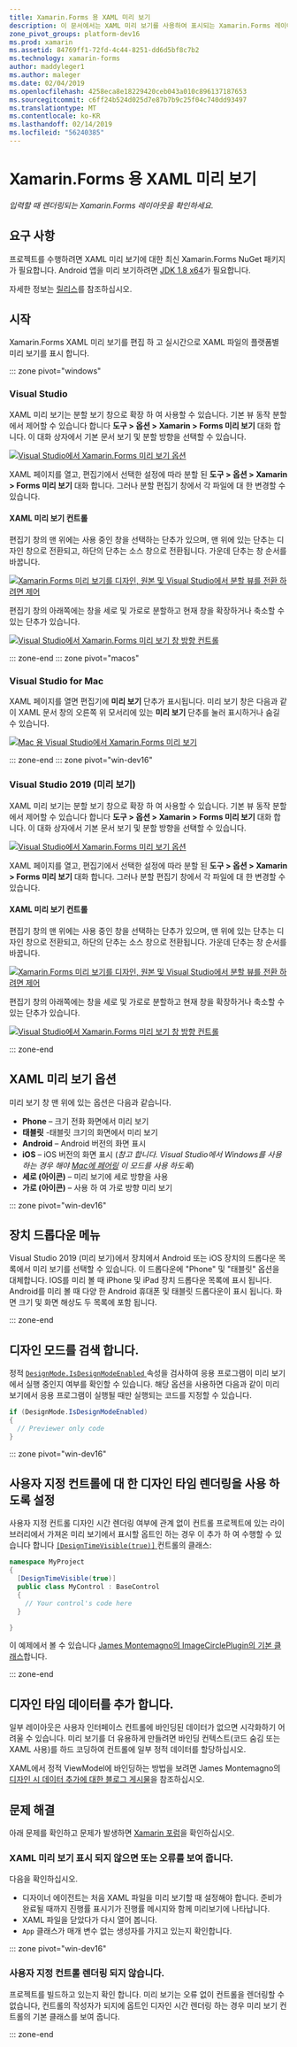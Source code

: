 ```yaml
---
title: Xamarin.Forms 용 XAML 미리 보기
description: 이 문서에서는 XAML 미리 보기를 사용하여 표시되는 Xamarin.Forms 레이아웃을 확인하는 방법을 설명합니다. XAML 미리 보기는 Visual Studio 2017, Mac 및 Visual Studio 2019 (미리 보기) 용 Visual Studio에서 사용할 수 있습니다.
zone_pivot_groups: platform-dev16
ms.prod: xamarin
ms.assetid: 84769ff1-72fd-4c44-8251-dd6d5bf8c7b2
ms.technology: xamarin-forms
author: maddyleger1
ms.author: maleger
ms.date: 02/04/2019
ms.openlocfilehash: 4258eca8e18229420ceb043a010c896137187653
ms.sourcegitcommit: c6ff24b524d025d7e87b7b9c25f04c740dd93497
ms.translationtype: MT
ms.contentlocale: ko-KR
ms.lasthandoff: 02/14/2019
ms.locfileid: "56240385"
---
```

# <a name="xaml-previewer-for-xamarinforms"></a>Xamarin.Forms 용 XAML 미리 보기

_입력할 때 렌더링되는 Xamarin.Forms 레이아웃을 확인하세요._

## <a name="requirements"></a>요구 사항

프로젝트를 수행하려면 XAML 미리 보기에 대한 최신 Xamarin.Forms NuGet 패키지가 필요합니다. Android 앱을 미리 보기하려면 [JDK 1.8 x64](http://www.oracle.com/technetwork/java/javase/downloads/jdk8-downloads-2133151.html)가 필요합니다.

자세한 정보는 [릴리스](https://developer.xamarin.com/releases/studio/xamarin.studio_6.2/xamarin.studio_6.2/#Xamarin_Forms_Previewer)를 참조하십시오.

## <a name="getting-started"></a>시작

Xamarin.Forms XAML 미리 보기를 편집 하 고 실시간으로 XAML 파일의 플랫폼별 미리 보기를 표시 합니다.

::: zone pivot="windows"

### <a name="visual-studio"></a>Visual Studio

XAML 미리 보기는 분할 보기 창으로 확장 하 여 사용할 수 있습니다. 기본 뷰 동작 분할에서 제어할 수 있습니다 합니다 **도구 > 옵션 > Xamarin > Forms 미리 보기** 대화 합니다. 이 대화 상자에서 기본 문서 보기 및 분할 방향을 선택할 수 있습니다.

[![Visual Studio에서 Xamarin.Forms 미리 보기 옵션](xaml-previewer-images/xamlp-options-vs-sm.png "Visual Studio에서 Xamarin.Forms 미리 보기 옵션")](xaml-previewer-images/xamlp-options-vs-lg.png#lightbox)

XAML 페이지를 열고, 편집기에서 선택한 설정에 따라 분할 된 **도구 > 옵션 > Xamarin > Forms 미리 보기** 대화 합니다. 그러나 분할 편집기 창에서 각 파일에 대 한 변경할 수 있습니다.

#### <a name="xaml-preview-controls"></a>XAML 미리 보기 컨트롤

편집기 창의 맨 위에는 사용 중인 창을 선택하는 단추가 있으며, 맨 위에 있는 단추는 디자인 창으로 전환되고, 하단의 단추는 소스 창으로 전환됩니다. 가운데 단추는 창 순서를 바꿉니다.

[![Xamarin.Forms 미리 보기를 디자인, 원본 및 Visual Studio에서 분할 뷰를 전환 하려면 제어](xaml-previewer-images/xamlp-controls-splitview-vs-sm.png "Xamarin.Forms 미리 보기를 디자인, 원본 및 Visual Studio에서 분할 뷰를 전환 하려면 제어")](xaml-previewer-images/xamlp-controls-splitview-vs-lg.png#lightbox)

편집기 창의 아래쪽에는 창을 세로 및 가로로 분할하고 현재 창을 확장하거나 축소할 수 있는 단추가 있습니다.

[![Visual Studio에서 Xamarin.Forms 미리 보기 창 방향 컨트롤](xaml-previewer-images/xamlp-controls-orientation-vs-sm.png "Visual Studio에서 Xamarin.Forms 미리 보기 창 방향 컨트롤")](xaml-previewer-images/xamlp-controls-orientation-vs-lg.png#lightbox)

::: zone-end
::: zone pivot="macos"

### <a name="visual-studio-for-mac"></a>Visual Studio for Mac

XAML 페이지를 열면 편집기에 **미리 보기** 단추가 표시됩니다. 미리 보기 창은 다음과 같이 XAML 문서 창의 오른쪽 위 모서리에 있는 **미리 보기** 단추를 눌러 표시하거나 숨길 수 있습니다.

[![Mac 용 Visual Studio에서 Xamarin.Forms 미리 보기](xaml-previewer-images/xamlp-list-sml.png "Mac 용 Visual Studio에서 Xamarin.Forms 미리 보기")](xaml-previewer-images/xamlp-list.png#lightbox)

::: zone-end
::: zone pivot="win-dev16"

### <a name="visual-studio-2019-preview"></a>Visual Studio 2019 (미리 보기)

XAML 미리 보기는 분할 보기 창으로 확장 하 여 사용할 수 있습니다. 기본 뷰 동작 분할에서 제어할 수 있습니다 합니다 **도구 > 옵션 > Xamarin > Forms 미리 보기** 대화 합니다. 이 대화 상자에서 기본 문서 보기 및 분할 방향을 선택할 수 있습니다.

[![Visual Studio에서 Xamarin.Forms 미리 보기 옵션](xaml-previewer-images/xamlp-options-vs-sm.png "Visual Studio에서 Xamarin.Forms 미리 보기 옵션")](xaml-previewer-images/xamlp-options-vs-lg.png#lightbox)

XAML 페이지를 열고, 편집기에서 선택한 설정에 따라 분할 된 **도구 > 옵션 > Xamarin > Forms 미리 보기** 대화 합니다. 그러나 분할 편집기 창에서 각 파일에 대 한 변경할 수 있습니다.

#### <a name="xaml-preview-controls"></a>XAML 미리 보기 컨트롤

편집기 창의 맨 위에는 사용 중인 창을 선택하는 단추가 있으며, 맨 위에 있는 단추는 디자인 창으로 전환되고, 하단의 단추는 소스 창으로 전환됩니다. 가운데 단추는 창 순서를 바꿉니다.

[![Xamarin.Forms 미리 보기를 디자인, 원본 및 Visual Studio에서 분할 뷰를 전환 하려면 제어](xaml-previewer-images/xamlp-controls-splitview-vs-sm.png "Xamarin.Forms 미리 보기를 디자인, 원본 및 Visual Studio에서 분할 뷰를 전환 하려면 제어")](xaml-previewer-images/xamlp-controls-splitview-vs-lg.png#lightbox)

편집기 창의 아래쪽에는 창을 세로 및 가로로 분할하고 현재 창을 확장하거나 축소할 수 있는 단추가 있습니다.

[![Visual Studio에서 Xamarin.Forms 미리 보기 창 방향 컨트롤](xaml-previewer-images/xamlp-controls-orientation-vs-sm.png "Visual Studio에서 Xamarin.Forms 미리 보기 창 방향 컨트롤")](xaml-previewer-images/xamlp-controls-orientation-vs-lg.png#lightbox)

::: zone-end

## <a name="xaml-previewer-options"></a>XAML 미리 보기 옵션

미리 보기 창 맨 위에 있는 옵션은 다음과 같습니다.

* **Phone** – 크기 전화 화면에서 미리 보기
* **태블릿** -태블릿 크기의 화면에서 미리 보기
* **Android** – Android 버전의 화면 표시
* **iOS** – iOS 버전의 화면 표시 (*참고 합니다. Visual Studio에서 Windows를 사용 하는 경우 해야 [Mac에 페어링](~/ios/get-started/installation/windows/connecting-to-mac/index.md) 이 모드를 사용 하도록*)
* **세로 (아이콘)** – 미리 보기에 세로 방향을 사용
* **가로 (아이콘)** – 사용 하 여 가로 방향 미리 보기

::: zone pivot="win-dev16"

## <a name="device-drop-down-menu"></a>장치 드롭다운 메뉴

Visual Studio 2019 (미리 보기)에서 장치에서 Android 또는 iOS 장치의 드롭다운 목록에서 미리 보기를 선택할 수 있습니다. 이 드롭다운에 "Phone" 및 "태블릿" 옵션을 대체합니다. IOS를 미리 볼 때 iPhone 및 iPad 장치 드롭다운 목록에 표시 됩니다. Android를 미리 볼 때 다양 한 Android 휴대폰 및 태블릿 드롭다운이 표시 됩니다. 화면 크기 및 화면 해상도 두 목록에 포함 됩니다.

::: zone-end

## <a name="detect-design-mode"></a>디자인 모드를 검색 합니다.

정적 [ `DesignMode.IsDesignModeEnabled` ](xref:Xamarin.Forms.DesignMode.IsDesignModeEnabled) 속성을 검사하여 응용 프로그램이 미리 보기에서 실행 중인지 여부를 확인할 수 있습니다. 해당 옵션을 사용하면 다음과 같이 미리 보기에서 응용 프로그램이 실행될 때만 실행되는 코드를 지정할 수 있습니다.

```csharp
if (DesignMode.IsDesignModeEnabled)
{
  // Previewer only code  
}
```

::: zone pivot="win-dev16"

## <a name="enable-design-time-rendering-for-custom-controls"></a>사용자 지정 컨트롤에 대 한 디자인 타임 렌더링을 사용 하도록 설정

사용자 지정 컨트롤 디자인 시간 렌더링 여부에 관계 없이 컨트롤 프로젝트에 있는 라이브러리에서 가져온 미리 보기에서 표시할 옵트인 하는 경우 이 추가 하 여 수행할 수 있습니다 합니다 [ `[DesignTimeVisible(true)]` ](xref:System.ComponentModel.DesignTimeVisibleAttribute) 컨트롤의 클래스:

```csharp
namespace MyProject
{
  [DesignTimeVisible(true)]
  public class MyControl : BaseControl
  {
    // Your control's code here
  }

}
```

이 예제에서 볼 수 있습니다 [James Montemagno의 ImageCirclePlugin의 기본 클래스](https://github.com/jamesmontemagno/ImageCirclePlugin/blob/master/src/ImageCircle/CircleImage.shared.cs)합니다.

::: zone-end

## <a name="add-design-time-data"></a>디자인 타임 데이터를 추가 합니다.

일부 레이아웃은 사용자 인터페이스 컨트롤에 바인딩된 데이터가 없으면 시각화하기 어려울 수 있습니다. 미리 보기를 더 유용하게 만들려면 바인딩 컨텍스트(코드 숨김 또는 XAML 사용)를 하드 코딩하여 컨트롤에 일부 정적 데이터를 할당하십시오.

XAML에서 정적 ViewModel에 바인딩하는 방법을 보려면 James Montemagno의 [디자인 시 데이터 추가에 대한 블로그 게시물](http://motzcod.es/post/143702671962/xamarinforms-xaml-previewer-design-time-data)을 참조하십시오.

## <a name="troubleshooting"></a>문제 해결

아래 문제를 확인하고 문제가 발생하면 [Xamarin 포럼](https://forums.xamarin.com/categories/xamarin-forms)을 확인하십시오.

### <a name="xaml-previewer-isnt-showing-or-shows-an-error"></a>XAML 미리 보기 표시 되지 않으면 또는 오류를 보여 줍니다.

다음을 확인하십시오.

* 디자이너 에이전트는 처음 XAML 파일을 미리 보기할 때 설정해야 합니다. 준비가 완료될 때까지 진행률 표시기가 진행률 메시지와 함께 미리보기에 나타납니다.
* XAML 파일을 닫았다가 다시 열어 봅니다.
* `App` 클래스가 매개 변수 없는 생성자를 가지고 있는지 확인합니다.

::: zone pivot="win-dev16"

### <a name="custom-controls-arent-rendering"></a>사용자 지정 컨트롤 렌더링 되지 않습니다.

프로젝트를 빌드하고 있는지 확인 합니다. 미리 보기는 오류 없이 컨트롤을 렌더링할 수 없습니다, 컨트롤의 작성자가 되지에 옵트인 디자인 시간 렌더링 하는 경우 미리 보기 컨트롤의 기본 클래스를 보여 줍니다.

::: zone-end
